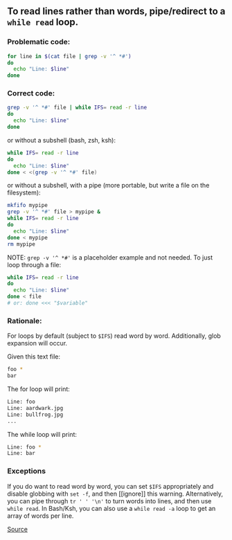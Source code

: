 ## To read lines rather than words, pipe/redirect to a `while read` loop.

### Problematic code:

```sh
for line in $(cat file | grep -v '^ *#')
do
  echo "Line: $line"
done
```

### Correct code:

```sh
grep -v '^ *#' file | while IFS= read -r line
do
  echo "Line: $line"
done
```

or without a subshell (bash, zsh, ksh):

```sh
while IFS= read -r line
do
  echo "Line: $line"
done < <(grep -v '^ *#' file)
```

or without a subshell, with a pipe (more portable, but write a file on the filesystem):

```sh
mkfifo mypipe
grep -v '^ *#' file > mypipe &
while IFS= read -r line
do
  echo "Line: $line"
done < mypipe
rm mypipe
```

NOTE: `grep -v '^ *#'` is a placeholder example and not needed. To just loop through a file:
```sh
while IFS= read -r line
do
  echo "Line: $line"
done < file
# or: done <<< "$variable"
```

### Rationale:

For loops by default (subject to `$IFS`) read word by word. Additionally, glob expansion will occur.

Given this text file:

```sh
foo *
bar
```

The for loop will print:

```sh
Line: foo
Line: aardwark.jpg
Line: bullfrog.jpg
...
```

The while loop will print:

```sh
Line: foo *
Line: bar
```


### Exceptions

If you do want to read word by word, you can set `$IFS` appropriately and disable globbing with `set -f`, and then [[ignore]] this warning. Alternatively, you can pipe through `tr ' ' '\n'` to turn words into lines, and then use `while read`. In Bash/Ksh, you can also use a `while read -a` loop to get an array of words per line.


[Source](https://github.com/koalaman/shellcheck/wiki/SC2013)

